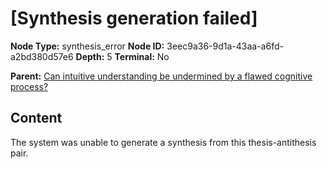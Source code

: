 # [Synthesis generation failed]

**Node Type:** synthesis_error
**Node ID:** 3eec9a36-9d1a-43aa-a6fd-a2bd380d57e6
**Depth:** 5
**Terminal:** No

**Parent:** [Can intuitive understanding be undermined by a flawed cognitive process?](can-intuitive-understanding-be-undermined-by-a-flawed-cognitive-process-antithesis-2d7f69f9-b84d-4855-a41b-43cf423a9ed1.md)

## Content

The system was unable to generate a synthesis from this thesis-antithesis pair.
